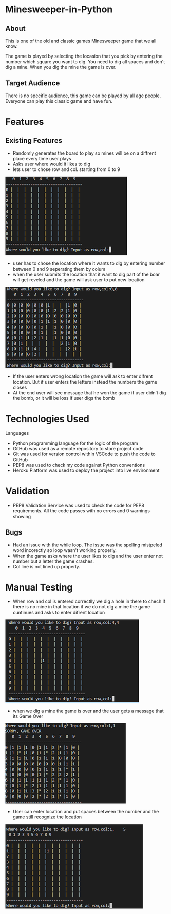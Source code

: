 # Minesweeper-in-Python


## About 

This is one of the old and classic games Minesweeper game that we all know.

The game is played by selecting the locasion that you pick by entering the number 
which square you want to dig. You need to dig all spaces and don't dig a mine. 
When you dig the mine the game is over.

## Target Audience

There is no specific audience, this game can be played by all age people. Everyone can play 
this classic game and have fun.

# Features

## Existing  Features

 - Randomly generates the board to play so mines will be on a diffrent place every time user plays
 - Asks user where would it likes to dig
 - lets user to chose row and col. starting from 0 to 9

 ![starting game image](img/Start.png)


 - user has to chose the location where it wants to dig by entering number 
 between 0 and 9 seperating them by colum
 - when the user submits the location that it want to dig part of the boar 
 will get reveled and the game will ask user to put new location

 ![first time dig](img/First_dig.png)


- If the user enters wrong location the game will ask to enter difrent location.
But if user enters the letters instead the numbers the game closes
- At the end user will see message that he won the game if user didn't dig the bomb, 
or it will be loss if user digs the bomb


# Technologies Used

Languages
- Python programming language for the logic of the program
- GitHub was used as a remote repository to store project code
- Git was used for version control within VSCode to push the code to GitHub
- PEP8 was used to check my code against Python conventions
- Heroku Platform was used to deploy the project into live environment


# Validation

- PEP8 Validation Service was used to check the code for PEP8 requirements. All the code passes with no errors and 0 warnings showing

 ## Bugs

 - Had an issue with the while loop. The issue was the spelling mistpeled word incorectly
 so loop wasn't working properly.
 - When the game asks where the user likes to dig and the user enter not number but a letter 
 the game crashes.
 - Col line is not lined up properly.


 # Manual Testing

 - When row and col is entered correctlly we dig a hole in there to chech if there is no 
 mine in that location if we do not dig a mine the game cuntinues and asks to enter difrent
 location

 ![first test dig](img/Test.png)

 - when we dig a mine the game is over and the user gets a message that its Game Over

 ![game over](img/Test2.png)

 - User can enter location and put spaces between the number and the game still recognize the location

 ![space in location](img/space%20between%20location.png)
 

